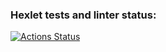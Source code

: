 ### Hexlet tests and linter status:
[![Actions Status](https://github.com/EFIMO1/frontend-project-44/actions/workflows/hexlet-check.yml/badge.svg)](https://github.com/EFIMO1/frontend-project-44/actions)